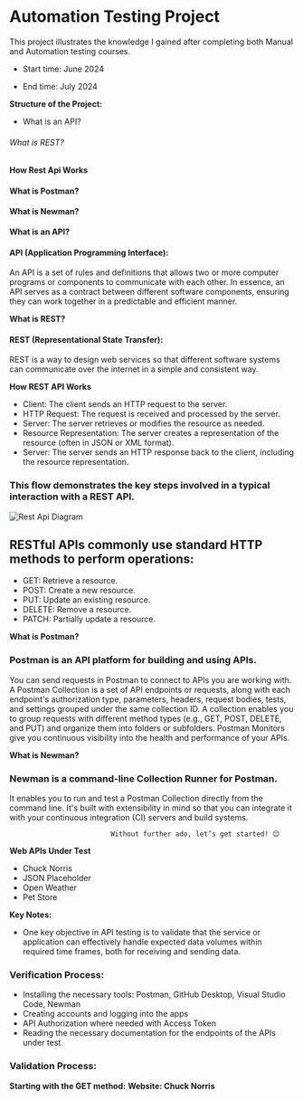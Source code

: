 
# Automation Testing Project

This project illustrates the knowledge I gained after completing both Manual and Automation testing courses.

- Start time: June 2024

- End time: July 2024

**Structure of the Project:**

-  What is an API?
######  What is REST?
####  How Rest Api Works
####  What is Postman?
####  What is Newman?

**What is an API?** 
#### API (Application Programming Interface):
An API is a set of rules and definitions that allows two or more computer programs or components to communicate with each other. In essence, an API serves as a contract between different software components, ensuring they can work together in a predictable and efficient manner.

**What is REST?**
#### REST (Representational State Transfer):
REST is a way to design web services so that different software systems can communicate over the internet in a simple and consistent way.

**How REST API Works**
- Client: The client sends an HTTP request to the server.
- HTTP Request: The request is received and processed by the server.
- Server: The server retrieves or modifies the resource as needed.
- Resource Representation: The server creates a representation of the resource (often in JSON or XML format).
- Server: The server sends an HTTP response back to the client, including the resource representation.

### This flow demonstrates the key steps involved in a typical interaction with a REST API.

![Rest Api Diagram](https://github.com/Iulia-Calota/Testing-Automation-New/blob/main/Api%20Rest%20.png)

## RESTful APIs commonly use standard HTTP methods to perform operations:
- GET: Retrieve a resource.
- POST: Create a new resource.
- PUT: Update an existing resource.
- DELETE: Remove a resource.
- PATCH: Partially update a resource.

**What is Postman?**
### Postman is an API platform for building and using APIs. 
You can send requests in Postman to connect to APIs you are working with. A Postman Collection is a set of API endpoints or requests, along with each endpoint's authorization type, parameters, headers, request bodies, tests, and settings grouped under the same collection ID.
A collection enables you to group requests with different method types (e.g., GET, POST, DELETE, and PUT) and organize them into folders or subfolders.
Postman Monitors give you continuous visibility into the health and performance of your APIs.

**What is Newman?**
### Newman is a command-line Collection Runner for Postman. 
It enables you to run and test a Postman Collection directly from the command line. It's built with extensibility in mind so that you can integrate it with your continuous integration (CI) servers and build systems.



                             Without further ado, let’s get started! 😊


**Web APIs Under Test**
- Chuck Norris
- JSON Placeholder
- Open Weather
- Pet Store

**Key Notes:**
- One key objective in API testing is to validate that the service or application can effectively handle expected data volumes within required time frames, both for receiving and sending data.

### Verification Process:
- Installing the necessary tools: Postman, GitHub Desktop, Visual Studio Code, Newman
- Creating accounts and logging into the apps
- API Authorization where needed with Access Token
- Reading the necessary documentation for the endpoints of the APIs under test

### Validation Process:
**Starting with the GET method:**
**Website: Chuck Norris**













